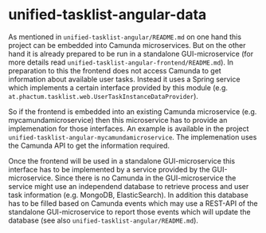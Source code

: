 # unified-tasklist-angular-data

As mentioned in `unified-tasklist-angular/README.md` on one hand this project can be embedded into Camunda microservices. But on the other hand it is already prepared to be run in a standalone GUI-microservice (for more details read `unified-tasklist-angular-frontend/README.md`). In preparation to this the frontend does not access Camunda to get information about available user tasks. Instead it uses a Spring service which implements a certain interface provided by this module (e.g. `at.phactum.tasklist.web.UserTaskInstanceDataProvider`).

So if the frontend is embedded into an existing Camunda microservice (e.g. mycamundamicroservice) then this microservice has to provide an implemenation for those interfaces. An example is available in the project `unified-tasklist-angular-mycamundamicroservice`. The implemenation uses the Camunda API to get the information required.

Once the frontend will be used in a standalone GUI-microservice this interface has to be implemented by a service provided by the GUI-microservice. Since there is no Camunda in the GUI-microservice the service might use an independend database to retrieve process and user task information (e.g. MongoDB, ElasticSearch). In addition this database has to be filled based on Camunda events which may use a REST-API of the standalone GUI-microservice to report those events which will update the database (see also `unified-tasklist-angular/README.md`).
